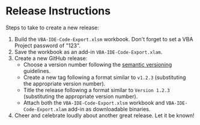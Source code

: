 # Release Instructions

Steps to take to create a new release:

1. Build the `VBA-IDE-Code-Export.xlsm` workbook. Don't forget to set a
   VBA Project password of "123".
2. Save the workbook as an add-in `VBA-IDE-Code-Export.xlam`.
3. Create a new GitHub release:
    * Choose a version number following the
      [semantic versioning](http://semver.org) guidelines.
    * Create a new tag following a format similar to `v1.2.3` (substituting the
      appropriate version number).
    * Title the release following a format similar to `Version 1.2.3`
      (substituting the appropriate version number).
    * Attach both the `VBA-IDE-Code-Export.xlsm` workbook and
      `VBA-IDE-Code-Export.xlam` add-in as downloadable binaries.
4. Cheer and celebrate loudly about another great release. Let it be known!
